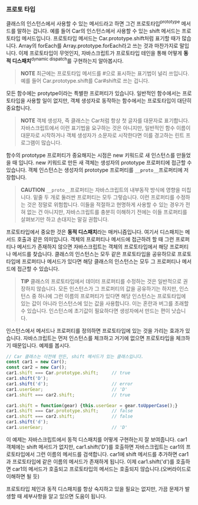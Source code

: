### 프로토 타입
클래스의 인스턴스에서 사용할 수 있는 메서드라고 하면 그건 프로토타입<sup>prototype</sup> 메서드를 말하는 겁니다. 예를 들어 Car의 인스턴스에서 사용할 수 있는 shift 메서드는 프로토타입 메서드입니다. 프로토타입 메서드는 Car.prototype.shift처럼 표기할 때가 많습니다. Array의 forEach를 Array.prototype.forEach라고 쓰는 것과 마찬가지로 말입니다. 이제 프로토타입이 무엇인지, 자바스크립트가 프로토타입 테인을 통해 어떻게 **동적 디스패치**<sup>dynamic dispatch</sup>를 구현하는지 알아봅시다.

> **NOTE** 최근에는 프로토타입 메서드를 #으로 표시하는 표기법이 널리 쓰입니다. 예를 들어 Car.prototype.shift를 Car#shift로 쓰는 겁니다.

모든 함수에는 protytpe이라는 특별한 프로퍼티가 있습니다. 일반적인 함수에서는 프로토타입을 사용할 일이 없지만, 객체 생성자로 동작하는 함수에서는 프로토타입이 대단히 중요합니다.
> **NOTE** 객체 생성자, 즉 클래스는 Car처럼 항상 첫 글자를 대문자로 표기합니다. 자바스크립트에서 이런 표기법을 요구하는 것은 아니지만, 일반적인 함수 이름이 대문자로 시작하거나 객체 생성자가 소문자로 시작한다면 이를 경고하는 린트 프로그램이 많습니다.

함수의 prototype 프로퍼티가 중요해지는 시점은 new 키워드로 새 인스턴스를 만들었을 때 입니다. new 키워드로 만든 새 객체는 생성자의 prototype 프로퍼티에 접근할 수 있습니다. 객체 인스턴스는 생성자의 prototype 프로퍼티를 `__proto__`프로퍼티에 저장합니다.

> **CAUTION** `__proto__`프로퍼티는 자바스크립트의 내부동작 방식에 영향을 미칩니다. 밑줄 두 개로 둘러싼 프로퍼티는 모두 그렇습니다. 이런 프로퍼티를 수정하는 것은 정말로 위험합니다. 이들을 적절하고 현명하게 사용할 수 있는 경우가 전혀 없는 건 아니지만, 자바스크립트를 충분히 이해하기 전에는 이들 프로퍼티를 살펴보기만 하고 손대지는 말길 권합니다.

프로토타입에서 중요한 것은 **동적 디스패치**라는 매커니즘입니다. 여기서 디스패치는 메서드 호출과 같은 의미입니다. 객체의 프로퍼티나 메서드에 접근하려 할 때 그런 프로퍼티나 메서드가 존재하지 않으면 자바스크립트는 객체의 프로토타입에서 해당 프로퍼티나 메서드를 찾습니다. 클래스의 인스턴스는 모두 같은 프로토타입을 공유하므로 프로토타입에 프로퍼티나 메서드가 있다면 해당 클래스의 인스턴스는 모두 그 프로퍼티나 메서드에 접근할 수 있습니다.

> **TIP** 클래스의 프로토타입에서 데이터 프로퍼티를 수정하는 것은 일반적으로 권장하지 않습니다. 모든 인스턴스가 그 프로퍼티의 값을 공유하기는 하지만, 인스턴스 중 하나에 그런 이름의 프로퍼티가 있다면 해당 인스턴스는 프로토타입에 있는 값이 아니라 인스턴스에 있는 값을 사용합니다. 이는 혼란과 버그를 초래할 수 있습니다. 인스턴스에 초기값이 필요하다면 생성자에서 만드는 편이 낫습니다.

인스턴스에서 메서드나 프로퍼티를 정의하면 프로토타입에 있는 것을 가리는 효과가 있습니다. 자바스크립트는 먼저 인스턴스를 체크하고 거기에 없으면 프로토타입을 체크하기 때문입니다. 예제를 봅시다.
~~~javascript
// Car 클래스는 이전에 만든, shift 메서드가 있는 클래스입니다.
const car1 = new Car();
const car2 = new Car();
car1.shift === Car.prototype.shift;     // true
car1.shift('D');
car1.shift('d');                        // error
car1.userGear;                          // 'D'
car1.shift === car2.shift;              // true

car1.shift = function(gear) {this.userGear = gear.toUpperCase();}
car1.shift === Car.prototype.shift;     // false
car1.shift === car2.shift;              // false
car1.shift('d');
car1.userGear;                          // 'D'
~~~
이 예제는 자바스크립트에서 동적 디스패치를 어떻게 구현하는지 잘 보여줍니다. car1 객체에는 shift 메서드가 없지만, car1.shift('D')를 호출하면 자바스크립트는 car1의 프로토타입에서 그런 이름의 메서드를 검색합니다. car1에 shift 메서드를 추가하면 car1과 프로토타입에 같은 이름의 메서드가 존재하게 됩니다. 이제 car1.shift('d')를 호출하면 car1의 메서드가 호출되고 프로토타입의 메서드는 호출되지 않습니다.(오버라이드로 이해하면 될 듯)

프로토타입 체인과 동적 디스패치를 항상 숙지하고 있을 필요는 없지만, 가끔 문제가 발생할 때 세부사항을 알고 있으면 도움이 됩니다.